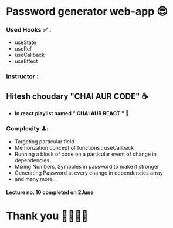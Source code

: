 # Password generator web-app 😎

### Used Hooks ✅ :

- useState
- useRef
- useCallback
- useEffect

### Instructor :

## Hitesh choudary "CHAI AUR CODE" ☕

- **In react playlist named " CHAI AUR REACT "** 🚀

### Complexity  ♟:

- Targeting particular field
- Memorization concept of functions : useCallback
- Running a block of code on a particular event of change in dependencies
- Mixing Numbers, Symboles in password to make it stronger
- Generating Password at every change in dependencies array
- and many more...

#### Lecture no. 10 completed on 2June 

# Thank you 👩‍💻🚀😉
